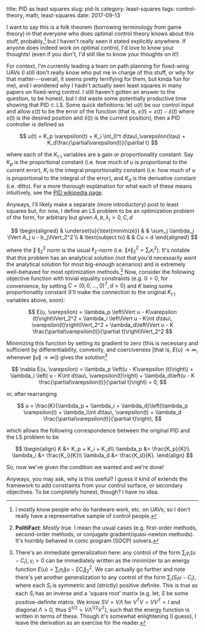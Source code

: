 title: PID as least squares
slug: pid-ls
category: least-squares
tags: control-theory, math, least-squares
date: 2017-09-13

I want to say this is a folk theorem (borrowing terminology from game theory) in that everyone who does optimal control theory knows about this stuff, probably,[^people] but I haven't really seen it stated explicitly anywhere. If anyone does indeed work on optimal control, I'd love to know your thoughts! (even if you don't, I'd still like to know your thoughts on it!)

For context, I'm currently leading a team on path planning for fixed-wing UAVs (I still don't really know who put me in charge of this stuff, or *why* for that matter---overall, it seems pretty terrifying for them, but kinda fun for me), and I wondered why I hadn't actually seen least squares in many papers on fixed-wing control. I still haven't gotten an answer to the question, to be honest, but I did waste some potentially productive time showing that PID $\subset$ LS. Some quick definitions: let $u(t)$ be our control input and allow $\varepsilon(t)$ to be the error of the function (that is, $\varepsilon(t) = x(t) - \hat x(t)$ where $x(t)$ is the desired position and $\hat x(t)$ is the current position), then a PID controller is defined as

$$
u(t) = K_p \varepsilon(t) + K_i \int_0^t d\tau\,\varepsilon(\tau) + K_d\frac{\partial\varepsilon(t)}{\partial t}
$$


where each of the $K_{(\cdot)}$ variables are a gain or proportionality constant. Say $K_p$ is the proportional constant (i.e. how much of $u$ is proportional to the current error), $K_i$ is the integral proportionality constant (i.e. how much of $u$ is proportional to the integral of the error), and $K_d$ is the derivative constant (i.e. ditto). For a more thorough explanation for what each of these means intuitively, see the [PID wikipedia page](https://en.wikipedia.org/wiki/PID_controller).

Anyways, I'll likely make a separate (more introductory) post to least squares but, for now, I define an LS problem to be an optimization problem of the form, for arbitrary but given $A, b, \lambda_j>0, C, d$

$$
\begin{aligned}
& \underset{u}{\text{minimize}}
& & \sum_j \lambda_j \lVert A_j u - b_j\lVert_2^2 \\
& \text{subject to}
& & Cu = d
\end{aligned}
$$

where the $\lVert \cdot \lVert_2^2$ norm is the usual $\ell_2$-norm (i.e. $\lVert x \lVert_2^2 = \sum_i x_i^2$). It's notable that this problem has an analytical solution (not that you'd necessarily *want* the analytical solution for most big-enough scenarios) and is extremely well-behaved for most optimization methods.[^politifact] Now, consider the following objective function with trivial equality constraints (e.g. $0=0$, for convenience, by setting $C = (0,0,…,0)^T,\, d = 0$) and $K$ being some proportionality constant (I'll make the connection to the original $K_{(\cdot)}$ variables above, soon):

$$
E(u, \varepsilon) = \lambda_p \left\lVert u - K\varepsilon (t)\right\lVert_2^2 + \lambda_i \left\lVert u - K\int d\tau\, \varepsilon(t)\right\lVert_2^2 + \lambda_d\left\lVert u - K \frac{\partial\varepsilon(t)}{\partial t}\right\lVert_2^2
$$

Minimizing this function by setting its gradient to zero (this is necessary and sufficient by differentiability, convexity, and coerciveness [that is, $E(u) \to \infty$, whenever $\lVert u\lVert \to \infty$]) gives the solution[^generalization]

$$
\nabla E(u, \varepsilon) = \lambda_p \left(u - K\varepsilon (t)\right\) + \lambda_i \left( u - K\int d\tau\, \varepsilon(t)\right) + \lambda_d\left(u - K \frac{\partial\varepsilon(t)}{\partial t}\right) = 0,
$$

or, after rearranging

$$
u = \frac{K}{\lambda_p + \lambda_i + \lambda_d}\left(\lambda_p \varepsilon(t) + \lambda_i\int d\tau\, \varepsilon(t) + \lambda_d \frac{\partial\varepsilon(t)}{\partial t}\right),
$$

which allows the following correspondence between the original PID and the LS problem to be

$$
\begin{align}
K &= K_p + K_i + K_d\\
\lambda_p &= \frac{K_p}{K}\\
\lambda_i &= \frac{K_i}{K}\\
\lambda_d &= \frac{K_d}{K}.
\end{align}
$$

So, now we've given the condition we wanted and we're done!

Anyways, you may ask, why is this useful? I guess it kind of extends the framework to add constraints from your control surface, or secondary objectives. To be completely honest, though? I have no idea.

<!-- [^gametheory]: See, for example, (https://en.wikipedia.org/wiki/Folk_theorem_(game_theory)). -->

[^people]: I mostly know people who do hardware work, etc. on UAVs, so I don't really have a representative sample of control people.

[^politifact]: **PolitiFact**: *Mostly true.* I mean the usual cases (e.g. first-order methods, second-order methods, or conjugate gradient/quasi-newton methods). It's horribly behaved in conic program (SOCP) solvers.

[^generalization]: There's an immediate generalization here: any control of the form $\sum_i \gamma_i\left(u - C_i\right), \gamma_i>0$ can be immediately written as the minimizer to an energy function $E(u) = \sum_i \eta_i\lVert u - \xi C_i\lVert^2_2$. We can actually go further and note there's yet another generalization to any control of the form $\sum_i \left(S_iu - C_i\right)$, where each $S_i$ is symmetric and (strictly) positive definite. This is true as each $S_i$ has an inverse and a 'square root' matrix (e.g. let, $S$ be some positive-definite matrix. We know $SV =  V\Lambda$ for $V^TV = VV^T = I$ and diagonal $\Lambda > 0$, thus $S^{1/2}=V\Lambda^{1/2}V^T$), such that the energy function is written in terms of these. Though it's somewhat enlightening (I guess), I leave the derivation as an exercise for the reader.